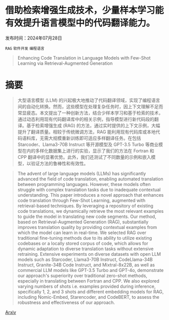 # 借助检索增强生成技术，少量样本学习能有效提升语言模型中的代码翻译能力。

发布时间：2024年07月28日

`RAG` `软件开发` `编程语言`

> Enhancing Code Translation in Language Models with Few-Shot Learning via Retrieval-Augmented Generation

# 摘要

> 大型语言模型 (LLM) 的兴起极大地推动了代码翻译领域，实现了编程语言间的自动化转换。然而，这些模型在处理复杂任务时，因上下文理解不足而常显疲态。本文提出了一种创新方法，结合少样本学习和基于检索的技术，通过动态利用现有代码翻译库中的相关示例，指导模型进行新代码段的翻译。基于检索增强生成 (RAG) 的方法，通过实时提供的上下文示例，大幅提升了翻译质量。相较于传统微调方法，RAG 能利用现有代码库或本地代码语料库，无需大规模重新训练即可适应多样翻译任务。在包括 Starcoder、Llama3-70B Instruct 等开源模型及 GPT-3.5 Turbo 等商业模型在内的多样化数据集上进行的实验，显示了我们的方法在 Fortran 和 CPP 翻译中的显著优势。此外，我们还测试了不同数量的示例和嵌入模型，以验证方法的鲁棒性和有效性。

> The advent of large language models (LLMs) has significantly advanced the field of code translation, enabling automated translation between programming languages. However, these models often struggle with complex translation tasks due to inadequate contextual understanding. This paper introduces a novel approach that enhances code translation through Few-Shot Learning, augmented with retrieval-based techniques. By leveraging a repository of existing code translations, we dynamically retrieve the most relevant examples to guide the model in translating new code segments. Our method, based on Retrieval-Augmented Generation (RAG), substantially improves translation quality by providing contextual examples from which the model can learn in real-time. We selected RAG over traditional fine-tuning methods due to its ability to utilize existing codebases or a locally stored corpus of code, which allows for dynamic adaptation to diverse translation tasks without extensive retraining. Extensive experiments on diverse datasets with open LLM models such as Starcoder, Llama3-70B Instruct, CodeLlama-34B Instruct, Granite-34B Code Instruct, and Mixtral-8x22B, as well as commercial LLM models like GPT-3.5 Turbo and GPT-4o, demonstrate our approach's superiority over traditional zero-shot methods, especially in translating between Fortran and CPP. We also explored varying numbers of shots i.e. examples provided during inference, specifically 1, 2, and 3 shots and different embedding models for RAG, including Nomic-Embed, Starencoder, and CodeBERT, to assess the robustness and effectiveness of our approach.

[Arxiv](https://arxiv.org/abs/2407.19619)